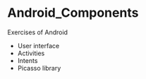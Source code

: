 # Android_Components
Exercises of Android

- User interface
- Activities
- Intents
- Picasso library
